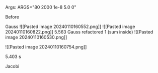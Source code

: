 Args: ARGS="80 2000 1e-8 5.0 0"

Before

Gauss
![[Pasted image 20240110160552.png]]
![[Pasted image 20240110160822.png]]
5.563
Gauss refactored 1 (sum inside)
![[Pasted image 20240110160530.png]]

![[Pasted image 20240110160754.png]]

5.403 s

Jacobi
